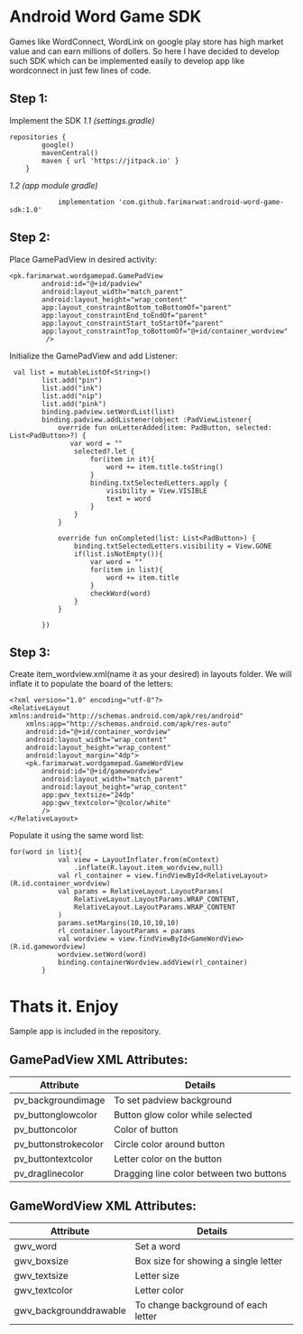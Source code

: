 # Android Word Game SDK
Games like WordConnect, WordLink on google play store has high market value and can earn millions of dollers. So here I have decided to develop such SDK which can be implemented easily to develop  app like wordconnect in just few lines of code.

## Step 1:
Implement the SDK
*1.1 (settings.gradle)*
```
repositories {
        google()
        mavenCentral()
        maven { url 'https://jitpack.io' }
    }
```
*1.2 (app module gradle)*
```
	        implementation 'com.github.farimarwat:android-word-game-sdk:1.0'
```

## Step 2:

Place GamePadView in desired activity:
```
<pk.farimarwat.wordgamepad.GamePadView
        android:id="@+id/padview"
        android:layout_width="match_parent"
        android:layout_height="wrap_content"
        app:layout_constraintBottom_toBottomOf="parent"
        app:layout_constraintEnd_toEndOf="parent"
        app:layout_constraintStart_toStartOf="parent"
        app:layout_constraintTop_toBottomOf="@+id/container_wordview"
         />
```
Initialize the GamePadView and add Listener:
```
 val list = mutableListOf<String>()
        list.add("pin")
        list.add("ink")
        list.add("nip")
        list.add("pink")
		binding.padview.setWordList(list)
        binding.padview.addListener(object :PadViewListener{
            override fun onLetterAdded(item: PadButton, selected: List<PadButton>?) {
               var word = ""
                selected?.let {
                    for(item in it){
                        word += item.title.toString()
                    }
                    binding.txtSelectedLetters.apply {
                        visibility = View.VISIBLE
                        text = word
                    }
                }
            }

            override fun onCompleted(list: List<PadButton>) {
                binding.txtSelectedLetters.visibility = View.GONE
                if(list.isNotEmpty()){
                    var word = ""
                    for(item in list){
                        word += item.title
                    }
                    checkWord(word)
                }
            }

        })
```
## Step 3:
Create item_wordview.xml(name it as your desired) in layouts folder. We will inflate it to populate the board of the letters:
```
<?xml version="1.0" encoding="utf-8"?>
<RelativeLayout xmlns:android="http://schemas.android.com/apk/res/android"
    xmlns:app="http://schemas.android.com/apk/res-auto"
    android:id="@+id/container_wordview"
    android:layout_width="wrap_content"
    android:layout_height="wrap_content"
    android:layout_margin="4dp">
    <pk.farimarwat.wordgamepad.GameWordView
        android:id="@+id/gamewordview"
        android:layout_width="match_parent"
        android:layout_height="wrap_content"
        app:gwv_textsize="24dp"
        app:gwv_textcolor="@color/white"
        />
</RelativeLayout>
```
Populate it using the same word list:
```
for(word in list){
            val view = LayoutInflater.from(mContext)
                .inflate(R.layout.item_wordview,null)
            val rl_container = view.findViewById<RelativeLayout>(R.id.container_wordview)
            val params = RelativeLayout.LayoutParams(
                RelativeLayout.LayoutParams.WRAP_CONTENT,
                RelativeLayout.LayoutParams.WRAP_CONTENT
            )
            params.setMargins(10,10,10,10)
            rl_container.layoutParams = params
            val wordview = view.findViewById<GameWordView>(R.id.gamewordview)
            wordview.setWord(word)
            binding.containerWordview.addView(rl_container)
        }
```
# Thats it. Enjoy
Sample app is included in the repository.

## GamePadView XML Attributes:
|  Attribute |Details   |
| ------------ | ------------ |
|  pv_backgroundimage |  To set padview background |
|  pv_buttonglowcolor | Button glow color while selected   |
| pv_buttoncolor | Color of button  |
| pv_buttonstrokecolor | Circle color around button  |
| pv_buttontextcolor | Letter color on the button  |
|pv_draglinecolor  | Dragging line color between two buttons  |

## GameWordView XML Attributes:
|  Attribute |Details   |
| ------------ | ------------ |
|  gwv_word | Set a word  |
|  gwv_boxsize | Box size for showing a single letter  |
|  gwv_textsize |  Letter size |
| gwv_textcolor  |  Letter color |
| gwv_backgrounddrawable  | To change background of each letter  |


